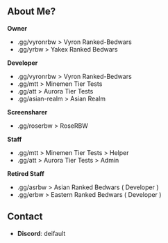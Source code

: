 ## About Me?
**Owner**
- .gg/vyronrbw > Vyron Ranked-Bedwars
- .gg/yrbw > Yakex Ranked Bedwars

**Developer**
- .gg/vyronrbw > Vyron Ranked-Bedwars
- .gg/mtt > Minemen Tier Tests
- .gg/att > Aurora Tier Tests
- .gg/asian-realm > Asian Realm

**Screensharer**
- .gg/roserbw > RoseRBW

**Staff**
- .gg/mtt > Minemen Tier Tests > Helper
- .gg/att > Aurora Tier Tests > Admin

**Retired Staff**
- .gg/asrbw > Asian Ranked Bedwars ( Developer )
- .gg/erbw > Eastern Ranked Bedwars ( Developer )

## Contact
- **Discord**: deifault
